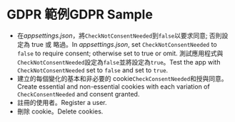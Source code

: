 # <a name="gdpr-sample"></a><span data-ttu-id="0f966-101">GDPR 範例</span><span class="sxs-lookup"><span data-stu-id="0f966-101">GDPR Sample</span></span>

* <span data-ttu-id="0f966-102">在*appsettings.json*，將`CheckNotConsentNeeded`到`false`以要求同意; 否則設定為 true 或 略過。</span><span class="sxs-lookup"><span data-stu-id="0f966-102">In *appsettings.json*, set `CheckNotConsentNeeded` to `false` to require consent; otherwise set to true or omit.</span></span> <span data-ttu-id="0f966-103">測試應用程式與`CheckNotConsentNeeded`設定為`false`並將設定為`true`。</span><span class="sxs-lookup"><span data-stu-id="0f966-103">Test the app with `CheckNotConsentNeeded` set to `false` and set to `true`.</span></span>
* <span data-ttu-id="0f966-104">建立的每個變化的基本和非必要的 cookie`CheckConsentNeeded`和授與同意。</span><span class="sxs-lookup"><span data-stu-id="0f966-104">Create essential and non-essential cookies with each variation of `CheckConsentNeeded` and consent granted.</span></span>
* <span data-ttu-id="0f966-105">註冊的使用者。</span><span class="sxs-lookup"><span data-stu-id="0f966-105">Register a user.</span></span>
* <span data-ttu-id="0f966-106">刪除 cookie。</span><span class="sxs-lookup"><span data-stu-id="0f966-106">Delete cookies.</span></span>

